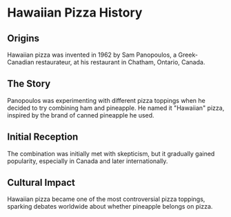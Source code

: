 # Hawaiian Pizza History

## Origins
Hawaiian pizza was invented in 1962 by Sam Panopoulos, a Greek-Canadian restaurateur, at his restaurant in Chatham, Ontario, Canada.

## The Story
Panopoulos was experimenting with different pizza toppings when he decided to try combining ham and pineapple. He named it "Hawaiian" pizza, inspired by the brand of canned pineapple he used.

## Initial Reception
The combination was initially met with skepticism, but it gradually gained popularity, especially in Canada and later internationally.

## Cultural Impact
Hawaiian pizza became one of the most controversial pizza toppings, sparking debates worldwide about whether pineapple belongs on pizza.